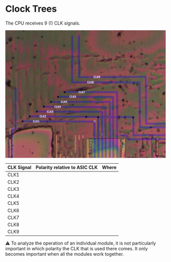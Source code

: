 # Clock Trees

The CPU receives 9 (!) CLK signals.

![clks](/imgstore/clks.png)

|CLK Signal|Polarity relative to ASIC CLK|Where|
|---|---|---|
|CLK1| | |
|CLK2| | |
|CLK3| | |
|CLK4| | |
|CLK5| | |
|CLK6| | |
|CLK7| | |
|CLK8| | |
|CLK9| | |

:warning: To analyze the operation of an individual module, it is not particularly important in which polarity the CLK that is used there comes. It only becomes important when all the modules work together.
